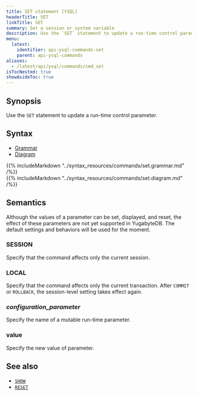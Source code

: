```yaml
---
title: SET statement [YSQL]
headerTitle: SET
linkTitle: SET 
summary: Set a session or system variable
description: Use the `SET` statement to update a run-time control parameter.
menu:
  latest:
    identifier: api-ysql-commands-set
    parent: api-ysql-commands
aliases:
  - /latest/api/ysql/commands/cmd_set
isTocNested: true
showAsideToc: true
---
```


## Synopsis

Use the `SET` statement to update a run-time control parameter.

## Syntax

<ul class="nav nav-tabs nav-tabs-yb">
  <li >
    <a href="#grammar" class="nav-link active" id="grammar-tab" data-toggle="tab" role="tab" aria-controls="grammar" aria-selected="true">
      <i class="fas fa-file-alt" aria-hidden="true"></i>
      Grammar
    </a>
  </li>
  <li>
    <a href="#diagram" class="nav-link" id="diagram-tab" data-toggle="tab" role="tab" aria-controls="diagram" aria-selected="false">
      <i class="fas fa-project-diagram" aria-hidden="true"></i>
      Diagram
    </a>
  </li>
</ul>

<div class="tab-content">
  <div id="grammar" class="tab-pane fade show active" role="tabpanel" aria-labelledby="grammar-tab">
    {{% includeMarkdown "../syntax_resources/commands/set.grammar.md" /%}}
  </div>
  <div id="diagram" class="tab-pane fade" role="tabpanel" aria-labelledby="diagram-tab">
    {{% includeMarkdown "../syntax_resources/commands/set.diagram.md" /%}}
  </div>
</div>

## Semantics

Although the values of a parameter can be set, displayed, and reset, the effect of these parameters are not yet supported in YugabyteDB. The default settings and behaviors will be used for the moment.

### SESSION

Specify that the command affects only the current session.

### LOCAL

Specify that the command affects only the current transaction. After `COMMIT` or `ROLLBACK`, the session-level setting takes effect again.

### *configuration_parameter*

Specify the name of a mutable run-time parameter.

### value

Specify the new value of parameter.

## See also

- [`SHOW`](../cmd_show)
- [`RESET`](../cmd_reset)
